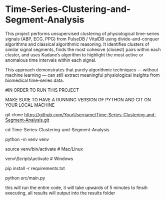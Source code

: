 # Time-Series-Clustering-and-Segment-Analysis

This project performs unsupervised clustering of physiological time-series signals (ABP, ECG, PPG) from PulseDB / VitalDB using divide-and-conquer algorithms and classical algorithmic reasoning.
It identifies clusters of similar signal segments, finds the most cohesive (closest) pairs within each cluster, and uses Kadane’s algorithm to highlight the most active or anomalous time intervals within each signal.

This approach demonstrates that purely algorithmic techniques — without machine learning — can still extract meaningful physiological insights from biomedical time-series data.

#IN ORDER TO RUN THIS PROJECT

MAKE SURE TO HAVE A RUNNING VERSION OF PYTHON AND GIT ON YOUR LOCAL MACHINE

git clone https://github.com/YourUsername/Time-Series-Clustering-and-Segment-Analysis.git

cd Time-Series-Clustering-and-Segment-Analysis

python -m venv venv

source venv/bin/activate        # Mac/Linux

venv\Scripts\activate           # Windows

pip install -r requirements.txt

python src/main.py

this will run the entire code, it will take upwards of 5 minutes to finsih executing, all results will output into the results folder

